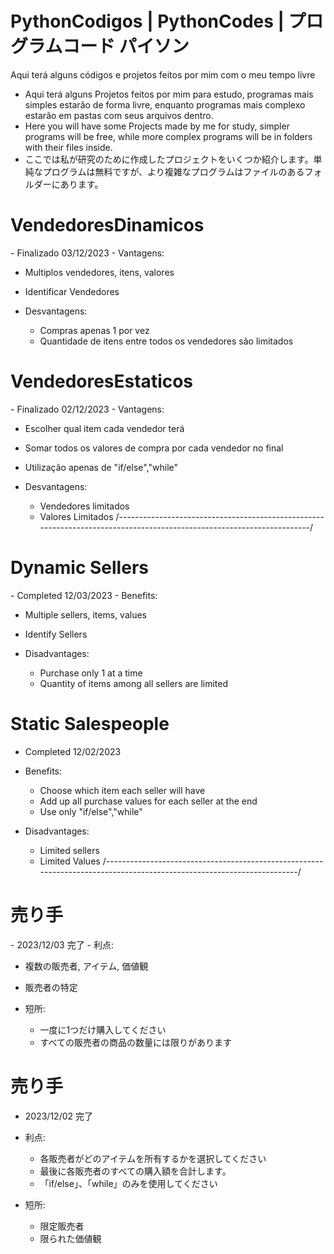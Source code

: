 # PythonCodigos | PythonCodes | プログラムコード パイソン
Aqui terá alguns códigos e projetos feitos por mim com o meu tempo livre
 - Aqui terá alguns Projetos feitos por mim para estudo, programas mais simples estarão de forma livre, enquanto programas mais complexo estarão em pastas com seus arquivos dentro. 
 - Here you will have some Projects made by me for study, simpler programs will be free, while more complex programs will be in folders with their files inside.
 - ここでは私が研究のために作成したプロジェクトをいくつか紹介します。単純なプログラムは無料ですが、より複雑なプログラムはファイルのあるフォルダーにあります。

<h1>VendedoresDinamicos</h1>
 - Finalizado 03/12/2023
 - Vantagens:

   - Multiplos vendedores, itens, valores
   - Identificar Vendedores

 - Desvantagens:

   - Compras apenas 1 por vez
   - Quantidade de itens entre todos os vendedores são limitados
 
<h1>VendedoresEstaticos</h1>
 - Finalizado 02/12/2023
 - Vantagens:

   - Escolher qual item cada vendedor terá
   - Somar todos os valores de compra por cada vendedor no final
   - Utilização apenas de "if/else","while" 

 - Desvantagens:
   - Vendedores limitados
   - Valores Limitados
/----------------------------------------------------------------------------------------------------------------------/
<h1>Dynamic Sellers</h1>
 - Completed 12/03/2023
 - Benefits:

   - Multiple sellers, items, values
   - Identify Sellers

 - Disadvantages:

   - Purchase only 1 at a time
   - Quantity of items among all sellers are limited
 
<h1>Static Salespeople</h1>

 - Completed 12/02/2023
 - Benefits:

   - Choose which item each seller will have
   - Add up all purchase values for each seller at the end
   - Use only "if/else","while"

 - Disadvantages:
   - Limited sellers
   - Limited Values
/----------------------------------------------------------------------------------------------------------------------/
<h1>売り手</h1>
 - 2023/12/03 完了
 - 利点:

   - 複数の販売者, アイテム, 価値観
   - 販売者の特定

 - 短所:

   - 一度に1つだけ購入してください
   - すべての販売者の商品の数量には限りがあります
 
<h1>売り手</h1>

 - 2023/12/02 完了
 - 利点:

   - 各販売者がどのアイテムを所有するかを選択してください
   - 最後に各販売者のすべての購入額を合計します。
   - 「if/else」、「while」のみを使用してください

 - 短所:
   - 限定販売者
   - 限られた価値観
